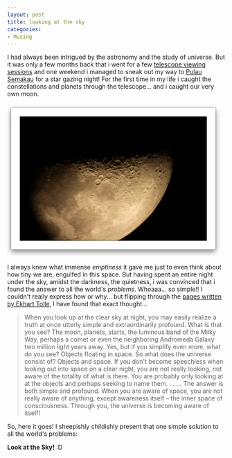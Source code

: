 ```yaml
---
layout: post
title: looking at the sky
categories:
- Musing
---
```


I had always been intrigued by the astronomy and the study of universe. But it was only a few months back that i went for a few [telescope viewing sessions](http://www.sci-ctr.edu.sg/ssc/otmovie.jsp?type=8&root=82&parent=82&cat=110) and one weekend i managed to sneak out my way to [Pulau Semakau](http://en.wikipedia.org/wiki/Pulau_Semakau) for a star gazing night! For the first time in my life i caught the constellations and planets through the telescope... and i caught our very own moon.

![Screen shot 2009-10-17 at PM 10.15.11](/img/Screen-shot-2009-10-17-at-PM-10.15.11.jpg "Screen shot 2009-10-17 at PM 10.15.11")

I always knew what immense _emptiness_ it gave me just to even think about how tiny we are, engulfed in this space. But having spent an entire night under the sky, amidst the darkness, the quietness, i was convinced that i found the answer to all the world's _problems_. Whoaaa... so simple!! I couldn't really express how or why... but flipping through the [ pages written by Ekhart Tolle](http://eckharttolle.com/a_new_earth), I have found that exact thought...

> When you look up at the clear sky at night, you may easily realize a truth at once utterly simple and extraordinarily profound. What is that you see? The moon, planets, starts, the luminous band of the Milky Way, perhaps a comet or even the neighboring Andromeda Galaxy two million light years away. Yes, but if you simplify even more, what do you see? Objects floating in space. So what does the universe consist of? Objects and space. If you don't become speechless when looking out into space on a clear night, you are not really looking, not aware of the totality of what is there. You are probably only looking at at the objects and perhaps seeking to name them. ... ... The answer is both simple and profound. When you are aware of space, you are not really aware of anything, except awareness itself – the inner space of consciousness. Through you, the universe is becoming aware of itself!

So, here it goes! I sheepishly childishly present that one simple solution to all the world's problems:

**Look at the Sky!** :D
